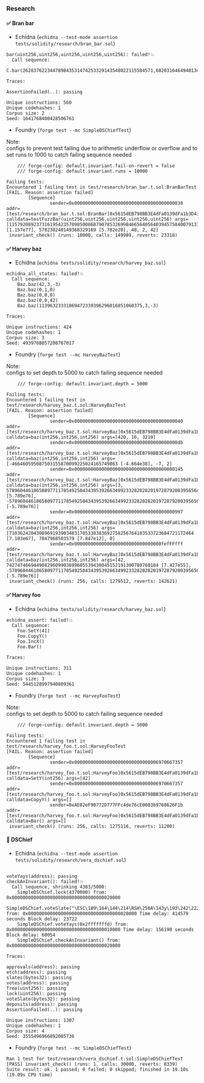 ### Research

#### :white_check_mark: Bran bar

- Echidna (`echidna --test-mode assertion tests/solidity/research/bran_bar.sol`)

```
bar(uint256,uint256,uint256,uint256,uint256): failed!💥  
  Call sequence:
    C.bar(262837622344789843531474253329143548022115584571,682031646494013430162138818013452384240074697210545227607339,3886198371976676412271574596253694810162012,61225941813804946332230119114622905591,42)

Traces: 

AssertionFailed(..): passing

Unique instructions: 560
Unique codehashes: 1
Corpus size: 2
Seed: 1641768400428506761
```

- Foundry (`forge test --mc SimpleDSChiefTest`)

Note:  
configs to prevent test failing due to arithmetic underflow or overflow and to set runs to 1000 to catch failing sequence needed

```
    /// forge-config: default.invariant.fail-on-revert = false
    /// forge-config: default.invariant.runs = 10000
```

```
Failing tests:
Encountered 1 failing test in test/research/bran_bar.t.sol:BranBarTest
[FAIL. Reason: assertion failed]
        [Sequence]
                sender=0x0000000000000000000000000000000000000838 addr=[test/research/bran_bar.t.sol:BranBar]0x5615dEB798BB3E4dFa0139dFa1b3D433Cc23b72f calldata=testFuzzBar(uint256,uint256,uint256,uint256,uint256) args=[115792089237316195423570985008687907853269984665640564039457584007913129639934 [1.157e77], 578230240149368329169 [5.782e20], 48, 2, 42]
 invariant_check() (runs: 10000, calls: 149989, reverts: 23318)

```

#### :white_check_mark: Harvey baz

- Echidna (`echidna tests/solidity/research/harvey_baz.sol`)

```
echidna_all_states: failed!💥  
  Call sequence:
    Baz.baz(42,3,-3)
    Baz.baz(0,1,0)
    Baz.baz(0,0,0)
    Baz.baz(0,0,42)
    Baz.baz(11396323331869472339396296016851060375,3,-3)

Traces: 

Unique instructions: 424
Unique codehashes: 1
Corpus size: 3
Seed: 4939788057208767017
```

- Foundry (`forge test --mc HarveyBazTest`)

Note:  
configs to set depth to 5000 to catch failing sequence needed

```
    /// forge-config: default.invariant.depth = 5000
```

```
Failing tests:
Encountered 1 failing test in test/research/harvey_baz.t.sol:HarveyBazTest
[FAIL. Reason: assertion failed]
        [Sequence]
                sender=0x0000000000000000000000000000000000000040 addr=[test/research/harvey_baz.t.sol:HarveyBaz]0x5615dEB798BB3E4dFa0139dFa1b3D433Cc23b72f calldata=baz(int256,int256,int256) args=[420, 16, 3210]
                sender=0x00000000000000000000000000000000000000db addr=[test/research/harvey_baz.t.sol:HarveyBaz]0x5615dEB798BB3E4dFa0139dFa1b3D433Cc23b72f calldata=baz(int256,int256,int256) args=[-466460595087503155870099225024165749863 [-4.664e38], -7, 2]
                sender=0x0000000000000000000000000000000000000145 addr=[test/research/harvey_baz.t.sol:HarveyBaz]0x5615dEB798BB3E4dFa0139dFa1b3D433Cc23b72f calldata=baz(int256,int256,int256) args=[3, 57896044618658097711785492504343953926634992332820282019728792003956564819967 [5.789e76], -57896044618658097711785492504343953926634992332820282019728792003956564819968 [-5.789e76]]
                sender=0x0000000000000000000000000000000000000997 addr=[test/research/harvey_baz.t.sol:HarveyBaz]0x5615dEB798BB3E4dFa0139dFa1b3D433Cc23b72f calldata=baz(int256,int256,int256) args=[71036242043089691939034831705338383692758256764183533723684721172464 [7.103e67], 7847968503579 [7.847e12], 0]
                sender=0x00000000000000000000000000000000fefFFfff addr=[test/research/harvey_baz.t.sol:HarveyBaz]0x5615dEB798BB3E4dFa0139dFa1b3D433Cc23b72f calldata=baz(int256,int256,int256) args=[42, 74274746694490829609903699605539430845152191300780760184 [7.427e55], -57896044618658097711785492504343953926634992332820282019728792003956564819967 [-5.789e76]]
 invariant_check() (runs: 256, calls: 1279512, reverts: 142621)
```

#### :white_check_mark: Harvey foo

- Echidna (`echidna tests/solidity/research/harvey_baz.sol`)

```
echidna_assert: failed!💥  
  Call sequence:
    Foo.SetY(41)
    Foo.CopyY()
    Foo.IncX()
    Foo.Bar()

Traces: 

Unique instructions: 311
Unique codehashes: 1
Corpus size: 3
Seed: 5445128997940809361
```

- Foundry (`forge test --mc HarveyFooTest`)

Note:  
configs to set depth to 5000 to catch failing sequence needed

```
    /// forge-config: default.invariant.depth = 5000
```

```
Failing tests:
Encountered 1 failing test in test/research/harvey_foo.t.sol:HarveyFooTest
[FAIL. Reason: assertion failed]
        [Sequence]
                sender=0x0000000000000000000000000000006970667357 addr=[test/research/harvey_foo.t.sol:HarveyFoo]0x5615dEB798BB3E4dFa0139dFa1b3D433Cc23b72f calldata=SetY(int256) args=[42]
                sender=0x0000000000000000000000000000006970667357 addr=[test/research/harvey_foo.t.sol:HarveyFoo]0x5615dEB798BB3E4dFa0139dFa1b3D433Cc23b72f calldata=CopyY() args=[]
                sender=0xAE82eF90772D777FFc4de76cE0003b9768626F1b addr=[test/research/harvey_foo.t.sol:HarveyFoo]0x5615dEB798BB3E4dFa0139dFa1b3D433Cc23b72f calldata=Bar() args=[]
 invariant_check() (runs: 256, calls: 1275116, reverts: 11200)
```

#### :no_entry_sign: DSChief

- Echidna (`echidna --test-mode assertion tests/solidity/research/vera_dschief.sol`)

```

voteYays(address): passing
checkAnInvariant(): failed!💥  
  Call sequence, shrinking 4383/5000:
    SimpleDSChief.lock(4370000) from: 0x0000000000000000000000000000000000020000
    SimpleDSChief.voteSlate("\ESC\189\164\144\214\RSH\250A\143y\193\242\222\161\216x\177\143\255\&8\211|\230\193y(y\SO*\194\209") from: 0x0000000000000000000000000000000000020000 Time delay: 414579 seconds Block delay: 23722
    SimpleDSChief.voteYays(0x2fffffffd) from: 0x0000000000000000000000000000000000010000 Time delay: 156190 seconds Block delay: 60054
    SimpleDSChief.checkAnInvariant() from: 0x0000000000000000000000000000000000020000

Traces:

approvals(address): passing
etch(address): passing
slates(bytes32): passing
votes(address): passing
free(uint256): passing
lock(uint256): passing
voteSlate(bytes32): passing
deposits(address): passing
AssertionFailed(..): passing

Unique instructions: 1307
Unique codehashes: 1
Corpus size: 4
Seed: 3555496966892085736

```

- Foundry (`forge test --mc SimpleDSChiefTest`)

```
Ran 1 test for test/research/vera_dschief.t.sol:SimpleDSChiefTest
[PASS] invariant_check() (runs: 1, calls: 30000, reverts: 8339)
Suite result: ok. 1 passed; 0 failed; 0 skipped; finished in 19.10s (19.09s CPU time)
```
